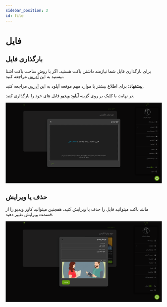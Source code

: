 ```yaml
---
sidebar_position: 3
id: file
---
```


# فایل

## بارگذاری فایل

برای بارگذاری فایل شما نیازمند داشتن باکت هستید. اگر با روش ساخت باکت آشنا نیستید به این
[آدرس](./bucket#ساخت-باکت)
مراجعه کنید.

**پیشنهاد:** برای اطلاع بیشتر با موارد مهم موقعه آپلود به این
[آدرس](./definitions#موارد-حائز-اهمیت-در-موقع-آپلود-فایل)
مراجعه کنید.

در نهایت با کلیک بر روی گزینه **آپلود ویدیو** فایل های خود را بارگذاری کنید.

![Image](./img/5.png)

## حذف یا ویرایش

مانند باکت میتوانید فایل را حذف یا ویرایش کنید، همچنین میتوانید کاور ویدیو را از قسمت ویرایش تغییر دهید.

![Image](./img/6.png)